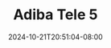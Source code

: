--- 
title: "Adiba Tele 5"
description: "streaming  video bokep Adiba Tele 5 premium   baru"
date: 2024-10-21T20:51:04-08:00
file_code: "4bq38olerc0w"
draft: false
cover: "xdprzvnibvwheowl.jpg"
tags: ["Adiba", "Tele", "bokep-indo", "bokep-viral", "bokep-ig"]
length: 98
fld_id: "1483867"
foldername: "Adiba"
categories: ["Adiba"]
views: 0
---